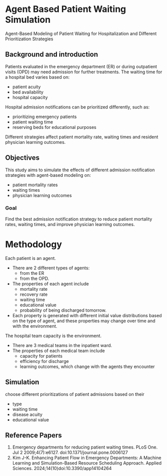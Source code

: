 # Agent Based Patient Waiting Simulation
Agent-Based Modeling of Patient Waiting for Hospitalization and Different Prioritization Strategies

## Background and introduction
Patients evaluated in the emergency department (ER) or during outpatient
visits (OPD) may need admission for further treatments. The waiting time 
for a hospital bed varies based on:

- patient acuity
- bed availability
- hospital capacity

Hospital admission notifications can be prioritized differently, such as:
- prioritizing emergency patients
- patient waiting time
- reserving beds for educational purposes

Different strategies affect patient mortality rate,
waiting times and resident physician learning outcomes.

## Objectives
This study aims to simulate the effects of different admission notification 
strategies with agent-based modeling on:
- patient mortality rates
- waiting times
- physician learning outcomes

### Goal
Find the best admission notification strategy to reduce patient mortality rates, waiting times, and improve physician learning outcomes.

# Methodology
Each patient is an agent.
- There are 2 different types of agents:
  - from the ER
  - from the OPD.
- The properties of each agent include
  - mortality rate
  - recovery rate
  - waiting time
  - educational value
  - probability of being discharged tomorrow.
- Each property is generated with different initial value distributions based on the type of agent, and these properties may change over time and with the environment.
  
The hospital team capacity is the environment.
- There are 3 medical teams in the inpatient ward.
- The properties of each medical team include
  - capacity for patients
  - efficiency for discharge
  - learning outcomes, which change with the agents they encounter
  
## Simulation
choose different prioritizations of patient admissions based on their 
- type
- waiting time
- disease acuity
- educational value

## Reference Papers
1.	Emergency departments for reducing patient waiting times. PLoS One. Jul 2 2009;4(7):e6127. doi:10.1371/journal.pone.0006127
2.	Kim J-K. Enhancing Patient Flow in Emergency Departments: A Machine Learning and Simulation-Based Resource Scheduling Approach. Applied Sciences. 2024;14(10)doi:10.3390/app14104264


